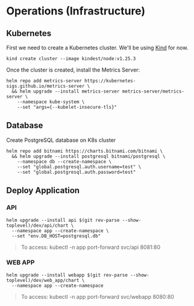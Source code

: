 # Operations (Infrastructure)

## Kubernetes

First we need to create a Kubernetes cluster.
We'll be using [Kind](https://kind.sigs.k8s.io/) for now.
```
kind create cluster --image kindest/node:v1.25.3
```

Once the cluster is created, install the Metrics Server:
```
helm repo add metrics-server https://kubernetes-sigs.github.io/metrics-server \
  && helm upgrade --install metrics-server metrics-server/metrics-server \
    --namespace kube-system \
    --set "args={--kubelet-insecure-tls}" 
```

## Database

Create PostgreSQL database on K8s cluster
```
helm repo add bitnami https://charts.bitnami.com/bitnami \
  && helm upgrade --install postgresql bitnami/postgresql \
    --namespace db --create-namespace \
    --set "global.postgresql.auth.username=test" \
    --set "global.postgresql.auth.password=test"
```

## Deploy Application

### API

```
helm upgrade --install api $(git rev-parse --show-toplevel)/dev/api/chart \
  --namespace app --create-namespace \
  --set "env.DB_HOST=postgresql.db"
```

> To access: kubectl -n app port-forward svc/api 8081:80

### WEB APP

```
helm upgrade --install webapp $(git rev-parse --show-toplevel)/dev/web_app/chart \
  --namespace app --create-namespace
```

> To access: kubectl -n app port-forward svc/webapp 8080:80
